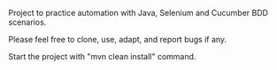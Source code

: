 Project to practice automation with Java, Selenium and Cucumber BDD scenarios.

Please feel free to clone, use, adapt, and report bugs if any.

Start the project with "mvn clean install" command.
